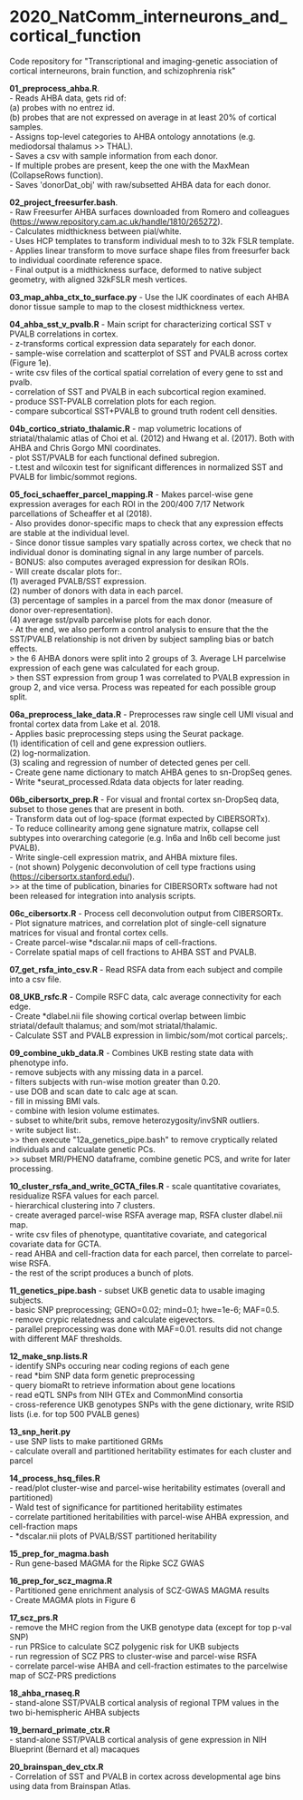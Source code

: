 # 2020_NatComm_interneurons_and_cortical_function
Code repository for "Transcriptional and imaging-genetic association of cortical interneurons, brain function, and schizophrenia risk"


**01_preprocess_ahba.R**.  
    - Reads AHBA data, gets rid of:  
        (a) probes with no entrez id.  
        (b) probes that are not expressed on average in at least 20% of cortical samples.  
    - Assigns top-level categories to AHBA ontology annotations (e.g. mediodorsal thalamus >> THAL).  
    - Saves a csv with sample information from each donor.  
    - If multiple probes are present, keep the one with the MaxMean (CollapseRows function).  
    - Saves 'donorDat_obj' with raw/subsetted AHBA data for each donor.  


**02_project_freesurfer.bash**.  
    - Raw Freesurfer AHBA surfaces downloaded from Romero and colleagues (https://www.repository.cam.ac.uk/handle/1810/265272).   
    - Calculates midthickness between pial/white.  
    - Uses HCP templates to transform individual mesh to to 32k FSLR template.  
    - Applies linear transform to move surface shape files from freesurfer back to individual coordinate reference space.  
    - Final output is a midthickness surface, deformed to native subject geometry, with aligned 32kFSLR mesh vertices.  


**03_map_ahba_ctx_to_surface.py**
    - Use the IJK coordinates of each AHBA donor tissue sample to map to the closest midthickness vertex.  


**04_ahba_sst_v_pvalb.R**
    - Main script for characterizing cortical SST v PVALB correlations in cortex.  
    - z-transforms cortical expression data separately for each donor.  
    - sample-wise correlation and scatterplot of SST and PVALB across cortex (Figure 1e).  
    - write csv files of the cortical spatial correlation of every gene to sst and pvalb.  
    - correlation of SST and PVALB in each subcortical region examined.  
    - produce SST-PVALB correlation plots for each region.  
    - compare subcortical SST+PVALB to ground truth rodent cell densities.  


**04b_cortico_striato_thalamic.R**
    - map volumetric locations of striatal/thalamic atlas of Choi et al. (2012) and Hwang et al. (2017). Both with AHBA and Chris Gorgo MNI coordinates.  
    - plot SST/PVALB for each functional defined subregion.  
    - t.test and wilcoxin test for significant differences in normalized SST and PVALB for limbic/sommot regions.  


**05_foci_schaeffer_parcel_mapping.R**
    - Makes parcel-wise gene expression averages for each ROI in the 200/400 7/17 Network parcellations of Scheaffer et al (2018).  
    - Also provides donor-specific maps to check that any expression effects are stable at the individual level.  
    - Since donor tissue samples vary spatially across cortex, we check that no individual donor is dominating signal in any large number of parcels.  
    - BONUS: also computes averaged expression for desikan ROIs.  
    - Will create dscalar plots for:.  
        (1) averaged PVALB/SST expression.  
        (2) number of donors with data in each parcel.  
        (3) percentage of samples in a parcel from the max donor (measure of donor over-representation).  
        (4) average sst/pvalb parcelwise plots for each donor.  
    - At the end, we also perform a control analysis to ensure that the the SST/PVALB relationship is not driven by subject sampling bias or batch effects.  
        > the 6 AHBA donors were split into 2 groups of 3. Average LH parcelwise expression of each gene was calculated for each group.  
        > then SST expression from group 1 was correlated to PVALB expression in group 2, and vice versa. Process was repeated for each possible group split.  


**06a_preprocess_lake_data.R**
    - Preprocesses raw single cell UMI visual and frontal cortex data from Lake et al. 2018.  
    - Applies basic preprocessing steps using the Seurat package.  
        (1) identification of cell and gene expression outliers.  
        (2) log-normalization.  
        (3) scaling and regression of number of detected genes per cell.  
    - Create gene name dictionary to match AHBA genes to sn-DropSeq genes.  
    - Write *seurat_processed.Rdata data objects for later reading.  


**06b_cibersortx_prep.R**
    - For visual and frontal cortex sn-DropSeq data, subset to those genes that are present in both.  
    - Transform data out of log-space (format expected by CIBERSORTx).  
    - To reduce collinearity among gene signature matrix, collapse cell subtypes into overarching categorie (e.g. In6a and In6b cell become just PVALB).  
    - Write single-cell expression matrix, and AHBA mixture files.  
    - (not shown) Polygenic deconvolution of cell type fractions using (https://cibersortx.stanford.edu/).  
        >> at the time of publication, binaries for CIBERSORTx software had not been released for integration into analysis scripts.  


**06c_cibersortx.R**
    - Process cell deconvolution output from CIBERSORTx.  
    - Plot signature matrices, and correlation plot of single-cell signature matrices for visual and frontal cortex cells.  
    - Create parcel-wise *dscalar.nii maps of cell-fractions.  
    - Correlate spatial maps of cell fractions to AHBA SST and PVALB.  


**07_get_rsfa_into_csv.R**
    - Read RSFA data from each subject and compile into a csv file.  


**08_UKB_rsfc.R**
    - Compile RSFC data, calc average connectivity for each edge.  
    - Create *dlabel.nii file showing cortical overlap between limbic striatal/default thalamus; and som/mot striatal/thalamic.  
    - Calculate SST and PVALB expression in limbic/som/mot cortical parcels;.  


**09_combine_ukb_data.R**
    - Combines UKB resting state data with phenotype info.  
    - remove subjects with any missing data in a parcel.  
    - filters subjects with run-wise motion greater than 0.20.  
    - use DOB and scan date to calc age at scan.  
    - fill in missing BMI vals.  
    - combine with lesion volume estimates.  
    - subset to white/brit subs, remove heterozygosity/invSNR outliers.  
    - write subject list:.  
        >> then execute "12a_genetics_pipe.bash" to remove cryptically related individuals and calcualate genetic PCs.  
        >> subset MRI/PHENO dataframe, combine genetic PCS, and write for later processing.  


**10_cluster_rsfa_and_write_GCTA_files.R**
    - scale quantitative covariates, residualize RSFA values for each parcel.  
    - hierarchical clustering into 7 clusters.  
    - create averaged parcel-wise RSFA average map, RSFA cluster dlabel.nii map.  
    - write csv files of phenotype, quantitative covariate, and categorical covariate data for GCTA.  
    - read AHBA and cell-fraction data for each parcel, then correlate to parcel-wise RSFA.  
    - the rest of the script produces a bunch of plots.  


**11_genetics_pipe.bash**
    - subset UKB genetic data to usable imaging subjects.  
    - basic SNP preprocessing; GENO=0.02; mind=0.1; hwe=1e-6; MAF=0.5.  
    - remove crypic relatedness and calculate eigevectors.  
    - parallel preprocessing was done with MAF=0.01. results did not change with different MAF thresholds.  


**12_make_snp.lists.R**  
    - identify SNPs occuring near coding regions of each gene  
    - read *bim SNP data form genetic preprocessing  
    - query biomaRt to retrieve information about gene locations  
    - read eQTL SNPs from NIH GTEx and CommonMind consortia  
    - cross-reference UKB genotypes SNPs with the gene dictionary, write RSID lists (i.e. for top 500 PVALB genes)  


**13_snp_herit.py**  
    - use SNP lists to make partitioned GRMs  
    - calculate overall and partitioned heritability estimates for each cluster and parcel  


**14_process_hsq_files.R**  
    - read/plot cluster-wise and parcel-wise heritability estimates (overall and partitioned)  
    - Wald test of significance for partitioned heritability estimates  
    - correlate partitioned heritabilities with parcel-wise AHBA expression, and cell-fraction maps  
    - *dscalar.nii plots of PVALB/SST partitioned heritability  


**15_prep_for_magma.bash**  
    - Run gene-based MAGMA for the Ripke SCZ GWAS  


**16_prep_for_scz_magma.R**  
    - Partitioned gene enrichment analysis of SCZ-GWAS MAGMA results  
    - Create MAGMA plots in Figure 6  


**17_scz_prs.R**  
    - remove the MHC region from the UKB genotype data (except for top p-val SNP)  
    - run PRSice to calculate SCZ polygenic risk for UKB subjects  
    - run regression of SCZ PRS to cluster-wise and parcel-wise RSFA  
    - correlate parcel-wise AHBA and cell-fraction estimates to the parcelwise map of SCZ-PRS predictions  


**18_ahba_rnaseq.R**  
    - stand-alone SST/PVALB cortical analysis of regional TPM values in the two bi-hemispheric AHBA subjects  


**19_bernard_primate_ctx.R**  
    - stand-alone SST/PVALB cortical analysis of gene expression in NIH Blueprint (Bernard et al) macaques  


**20_brainspan_dev_ctx.R**  
    - Correlation of SST and PVALB in cortex across developmental age bins using data from Brainspan Atlas.  







